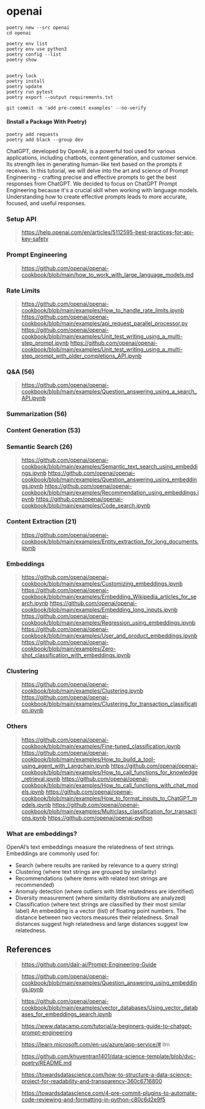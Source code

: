 # openai

```commandline
poetry new --src openai
cd openai
```


```commandline
poetry env list
poetry env use python3
poetry config --list
poetry show


poetry lock
poetry install
poetry update
poetry run pytest
poetry export --output requirements.txt
```

```commandline
git commit -m 'add pre-commit examples' --no-verify
```

#### (Install a Package With Poetry)
```commandline
poetry add requests
poetry add black --group dev
```

ChatGPT, developed by OpenAI, is a powerful tool used for various applications, including chatbots, content generation, and customer service. Its strength lies in generating human-like text based on the prompts it receives. In this tutorial, we will delve into the art and science of Prompt Engineering - crafting precise and effective prompts to get the best responses from ChatGPT.
We decided to focus on ChatGPT Prompt Engineering because it's a crucial skill when working with language models. Understanding how to create effective prompts leads to more accurate, focused, and useful responses.

### Setup API
> https://help.openai.com/en/articles/5112595-best-practices-for-api-key-safety

### Prompt Engineering
> https://github.com/openai/openai-cookbook/blob/main/how_to_work_with_large_language_models.md

### Rate Limits
> https://github.com/openai/openai-cookbook/blob/main/examples/How_to_handle_rate_limits.ipynb
> https://github.com/openai/openai-cookbook/blob/main/examples/api_request_parallel_processor.py
> https://github.com/openai/openai-cookbook/blob/main/examples/Unit_test_writing_using_a_multi-step_prompt.ipynb
> https://github.com/openai/openai-cookbook/blob/main/examples/Unit_test_writing_using_a_multi-step_prompt_with_older_completions_API.ipynb

### Q&A (56)
> https://github.com/openai/openai-cookbook/blob/main/examples/Question_answering_using_a_search_API.ipynb

### Summarization (56)

### Content Generation (53)

### Semantic Search (26)
> https://github.com/openai/openai-cookbook/blob/main/examples/Semantic_text_search_using_embeddings.ipynb
> https://github.com/openai/openai-cookbook/blob/main/examples/Question_answering_using_embeddings.ipynb
> https://github.com/openai/openai-cookbook/blob/main/examples/Recommendation_using_embeddings.ipynb
> https://github.com/openai/openai-cookbook/blob/main/examples/Code_search.ipynb

### Content Extraction (21)
> https://github.com/openai/openai-cookbook/blob/main/examples/Entity_extraction_for_long_documents.ipynb

### Embeddings
> https://github.com/openai/openai-cookbook/blob/main/examples/Customizing_embeddings.ipynb
> https://github.com/openai/openai-cookbook/blob/main/examples/Embedding_Wikipedia_articles_for_search.ipynb
> https://github.com/openai/openai-cookbook/blob/main/examples/Embedding_long_inputs.ipynb
> https://github.com/openai/openai-cookbook/blob/main/examples/Regression_using_embeddings.ipynb
> https://github.com/openai/openai-cookbook/blob/main/examples/User_and_product_embeddings.ipynb
> https://github.com/openai/openai-cookbook/blob/main/examples/Zero-shot_classification_with_embeddings.ipynb

### Clustering
> https://github.com/openai/openai-cookbook/blob/main/examples/Clustering.ipynb
> https://github.com/openai/openai-cookbook/blob/main/examples/Clustering_for_transaction_classification.ipynb

### Others
> https://github.com/openai/openai-cookbook/blob/main/examples/Fine-tuned_classification.ipynb
> https://github.com/openai/openai-cookbook/blob/main/examples/How_to_build_a_tool-using_agent_with_Langchain.ipynb
> https://github.com/openai/openai-cookbook/blob/main/examples/How_to_call_functions_for_knowledge_retrieval.ipynb
> https://github.com/openai/openai-cookbook/blob/main/examples/How_to_call_functions_with_chat_models.ipynb
> https://github.com/openai/openai-cookbook/blob/main/examples/How_to_format_inputs_to_ChatGPT_models.ipynb
> https://github.com/openai/openai-cookbook/blob/main/examples/Multiclass_classification_for_transactions.ipynb
> https://github.com/openai/openai-python

### What are embeddings?
OpenAI’s text embeddings measure the relatedness of text strings. Embeddings are commonly used for:
- Search (where results are ranked by relevance to a query string)
- Clustering (where text strings are grouped by similarity)
- Recommendations (where items with related text strings are recommended)
- Anomaly detection (where outliers with little relatedness are identified)
- Diversity measurement (where similarity distributions are analyzed)
- Classification (where text strings are classified by their most similar label)
An embedding is a vector (list) of floating point numbers. The distance between two vectors measures their relatedness. Small distances suggest high relatedness and large distances suggest low relatedness.

## References
> https://github.com/dair-ai/Prompt-Engineering-Guide

> https://github.com/openai/openai-cookbook/blob/main/examples/Question_answering_using_embeddings.ipynb

> https://github.com/openai/openai-cookbook/blob/main/examples/vector_databases/Using_vector_databases_for_embeddings_search.ipynb

> https://www.datacamp.com/tutorial/a-beginners-guide-to-chatgpt-prompt-engineering

> https://learn.microsoft.com/en-us/azure/app-service/# llm

> https://github.com/khuyentran1401/data-science-template/blob/dvc-poetry/README.md

> https://towardsdatascience.com/how-to-structure-a-data-science-project-for-readability-and-transparency-360c6716800

> https://towardsdatascience.com/4-pre-commit-plugins-to-automate-code-reviewing-and-formatting-in-python-c80c6d2e9f5